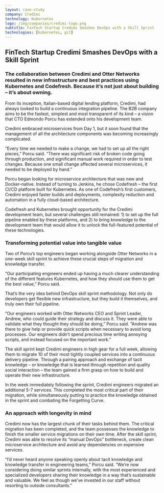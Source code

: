 ```yaml
---
layout: case-study
company: Credimi
technology: Kubernetes
logo: /img/companies/credimi-logo.png
subtitle: FinTech Startup Credimi Smashes DevOps with a Skill Sprint
technologies: [kubernetes, git]
---
```


## FinTech Startup Credimi Smashes DevOps with a Skill Sprint

### The collaboration between Credimi and Otter Networks resulted in new infrastructure and best practices using Kubernetes and Codefresh. Because it’s not just about building – it’s about owning.

From its inception, Italian-based digital lending platform, Credimi, had always looked to build a continuous integration pipeline. The B2B company aims to be the fastest, simplest and most transparent of its kind – a vision that CTO Edmondo Porcu has extended onto his development team.

Credimi embraced microservices from Day 1, but it soon found that the management of all the architecture components was becoming increasingly complicated.

<p class="box has-background-dark">“Every time we needed to make a change, we had to set up all the right pieces,” Porcu said. “There was significant risk of broken code going through production, and significant manual work required in order to test changes. Because one small change affected several microservices, it needed to be deployed by hand.”</p>

Porcu began looking for microservice architecture that was new and Docker-native. Instead of turning to Jenkins, he chose Codefresh – the first CI/CD platform built for Kubernetes. As one of Codefresh’s first customers, Credimi enjoyed faster builds and deployments, complexity reduction and automation in a fully cloud-based architecture.

Codefresh and Kubernetes brought opportunity for the Credimi development team, but several challenges still remained: 1) to set up the full pipeline enabled by these platforms, and 2) to bring knowledge to the development team that would allow it to unlock the full-featured potential of these technologies.

### Transforming potential value into tangible value
Two of Porcu’s top engineers began working alongside Otter Networks in a one-week skill sprint to achieve these crucial steps of migration and knowledge transfer.

<p class="box has-background-dark">“Our participating engineers ended up having a much clearer understanding of the different features Kubernetes, and how they should use them to get the best value,” Porcu said.</p>

That’s the very idea behind DevOps skill sprint methodology. Not only do developers get flexible new infrastructure, but they build it themselves, and truly own their full pipeline.

<p class="box has-background-dark">“Our engineers worked with Otter Networks CEO and Sprint Leader, Andrew, who could guide their strategy and discuss it. They were able to validate what they thought they should be doing,” Porcu said. “Andrew was there to give help or provide quick scripts when necessary to avoid long processes. Our engineers didn’t spend precious time writing annoying scripts, and instead focused on the important work.”</p>

The skill sprint kept Credimi engineers in high gear for a full week, allowing them to migrate 10 of their most tightly coupled services into a continuous delivery pipeline. Through a pairing approach and exchange of tacit knowledge – or knowledge that is learned through repetition and quality social interaction – the team gained a firm grasp on how to build and operate their new infrastructure.

In the week immediately following the sprint, Credimi engineers migrated an additional 5-7 services. This completed the most critical part of their migration, while simultaneously putting to practice the knowledge obtained in the sprint and combating the Forgetting Curve.

### An approach with longevity in mind
Credimi now has the largest chunk of their tasks behind them. The critical migration has been completed, and the team possesses the knowledge to finish the smaller service migrations on their own time. After the skill sprint, Credimi was able to resolve its “manual DevOps” bottleneck, create clean microservice architecture and avoid any dependencies on expensive services.

<p class="box has-background-dark">“I’d never heard anyone speaking openly about tacit knowledge and knowledge transfer in engineering teams,” Porcu said. “We’re now considering doing similar sprints internally, with the most experienced and specialized developers sharing their knowledge in a way that’s sustainable and valuable. We feel as though we’ve invested in our staff without resorting to outside consultants.”</p>


